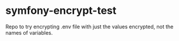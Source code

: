 # symfony-encrypt-test
Repo to try encrypting .env file with just the values encrypted, not the names of variables.
